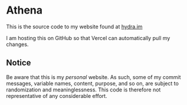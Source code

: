 # Athena

This is the source code to my website found at [hydra.im](https://hydra.im)

I am hosting this on GitHub so that Vercel can automatically pull my changes.

## Notice

Be aware that this is my _personal_ website. As such, some of my commit messages, variable names, content, purpose, and so on, are subject to randomization and meaninglessness. This code is therefore not representative of any considerable effort.